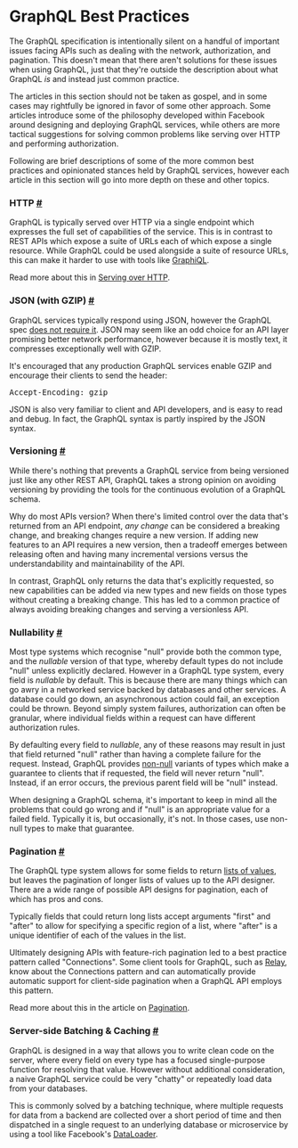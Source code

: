 <h1>GraphQL Best Practices</h1><div><p>The GraphQL specification is intentionally silent on a handful of important issues facing APIs such as dealing with the network, authorization, and pagination. This doesn&apos;t mean that there aren&apos;t solutions for these issues when using GraphQL, just that they&apos;re outside the description about what GraphQL <em>is</em> and instead just common practice.</p><p>The articles in this section should not be taken as gospel, and in some cases may rightfully be ignored in favor of some other approach. Some articles introduce some of the philosophy developed within Facebook around designing and deploying GraphQL services, while others are more tactical suggestions for solving common problems like serving over HTTP and performing authorization.</p><p>Following are brief descriptions of some of the more common best practices and opinionated stances held by GraphQL services, however each article in this section will go into more depth on these and other topics.</p><h3><a class="anchor" name="http"></a>HTTP <a class="hash-link" href="#http">#</a></h3><p>GraphQL is typically served over HTTP via a single endpoint which expresses the full set of capabilities of the service. This is in contrast to REST APIs which expose a suite of URLs each of which expose a single resource. While GraphQL could be used alongside a suite of resource URLs, this can make it harder to use with tools like <a href="https://github.com/graphql/graphiql" target="_blank" rel="nofollow noopener noreferrer">GraphiQL</a>.</p><p>Read more about this in <a href="/learn/serving-over-http/">Serving over HTTP</a>.</p><h3><a class="anchor" name="json-with-gzip"></a>JSON (with GZIP) <a class="hash-link" href="#json-with-gzip">#</a></h3><p>GraphQL services typically respond using JSON, however the GraphQL spec <a href="http://facebook.github.io/graphql/#sec-Serialization-Format" target="_blank" rel="nofollow noopener noreferrer">does not require it</a>. JSON may seem like an odd choice for an API layer promising better network performance, however because it is mostly text, it compresses exceptionally well with GZIP.</p><p>It&apos;s encouraged that any production GraphQL services enable GZIP and encourage their clients to send the header:</p><pre class="prism language-undefined">Accept<span class="operator">-</span>Encoding<span class="punctuation">:</span> gzip</pre><p>JSON is also very familiar to client and API developers, and is easy to read and debug. In fact, the GraphQL syntax is partly inspired by the JSON syntax.</p><h3><a class="anchor" name="versioning"></a>Versioning <a class="hash-link" href="#versioning">#</a></h3><p>While there&apos;s nothing that prevents a GraphQL service from being versioned just like any other REST API, GraphQL takes a strong opinion on avoiding versioning by providing the tools for the continuous evolution of a GraphQL schema.</p><p>Why do most APIs version? When there&apos;s limited control over the data that&apos;s returned from an API endpoint, <em>any change</em> can be considered a breaking change, and breaking changes require a new version. If adding new features to an API requires a new version, then a tradeoff emerges between releasing often and having many incremental versions versus the understandability and maintainability of the API.</p><p>In contrast, GraphQL only returns the data that&apos;s explicitly requested, so new capabilities can be added via new types and new fields on those types without creating a breaking change. This has led to a common practice of always avoiding breaking changes and serving a versionless API.</p><h3><a class="anchor" name="nullability"></a>Nullability <a class="hash-link" href="#nullability">#</a></h3><p>Most type systems which recognise &quot;null&quot; provide both the common type, and the <em>nullable</em> version of that type, whereby default types do not include &quot;null&quot; unless explicitly declared. However in a GraphQL type system, every field is <em>nullable</em> by default. This is because there are many things which can go awry in a networked service backed by databases and other services. A database could go down, an asynchronous action could fail, an exception could be thrown. Beyond simply system failures, authorization can often be granular, where individual fields within a request can have different authorization rules.</p><p>By defaulting every field to <em>nullable</em>, any of these reasons may result in just that field returned &quot;null&quot; rather than having a complete failure for the request. Instead, GraphQL provides <a href="/learn/schema/#lists-and-non-null">non-null</a> variants of types which make a guarantee to clients that if requested, the field will never return &quot;null&quot;. Instead, if an error occurs, the previous parent field will be &quot;null&quot; instead.</p><p>When designing a GraphQL schema, it&apos;s important to keep in mind all the problems that could go wrong and if &quot;null&quot; is an appropriate value for a failed field. Typically it is, but occasionally, it&apos;s not. In those cases, use non-null types to make that guarantee.</p><h3><a class="anchor" name="pagination"></a>Pagination <a class="hash-link" href="#pagination">#</a></h3><p>The GraphQL type system allows for some fields to return <a href="/learn/schema/#lists-and-non-null">lists of values</a>, but leaves the pagination of longer lists of values up to the API designer. There are a wide range of possible API designs for pagination, each of which has pros and cons.</p><p>Typically fields that could return long lists accept arguments &quot;first&quot; and &quot;after&quot; to allow for specifying a specific region of a list, where &quot;after&quot; is a unique identifier of each of the values in the list.</p><p>Ultimately designing APIs with feature-rich pagination led to a best practice pattern called &quot;Connections&quot;. Some client tools for GraphQL, such as <a href="https://facebook.github.io/relay/" target="_blank" rel="nofollow noopener noreferrer">Relay</a>, know about the Connections pattern and can automatically provide automatic support for client-side pagination when a GraphQL API employs this pattern.</p><p>Read more about this in the article on <a href="/learn/pagination/">Pagination</a>.</p><h3><a class="anchor" name="server-side-batching-caching"></a>Server-side Batching &amp; Caching <a class="hash-link" href="#server-side-batching-caching">#</a></h3><p>GraphQL is designed in a way that allows you to write clean code on the server, where every field on every type has a focused single-purpose function for resolving that value. However without additional consideration, a naive GraphQL service could be very &quot;chatty&quot; or repeatedly load data from your databases.</p><p>This is commonly solved by a batching technique, where multiple requests for data from a backend are collected over a short period of time and then dispatched in a single request to an underlying database or microservice by using a tool like Facebook&apos;s <a href="https://github.com/facebook/dataloader" target="_blank" rel="nofollow noopener noreferrer">DataLoader</a>.</p></div>
